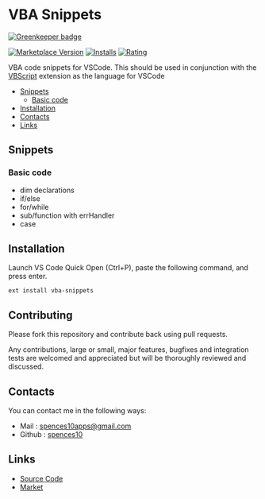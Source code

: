 # VBA Snippets

[![Greenkeeper badge](https://badges.greenkeeper.io/spences10/vba-snippets.svg)](https://greenkeeper.io/)

[![Marketplace Version](http://vsmarketplacebadge.apphb.com/version/spences10.vba-snippets.svg)](https://marketplace.visualstudio.com/items?itemName=spences10.vba-snippets) [![Installs](http://vsmarketplacebadge.apphb.com/installs/spences10.vba-snippets.svg)](https://marketplace.visualstudio.com/items?itemName=spences10.vba-snippets) [![Rating](http://vsmarketplacebadge.apphb.com/rating/spences10.vba-snippets.svg)](https://marketplace.visualstudio.com/items?itemName=spences10.vba-snippets)

VBA code snippets for VSCode.
This should be used in conjunction with the [VBScript](https://marketplace.visualstudio.com/items?itemName=luggage66.VBScript) extension as the language for VSCode
<!-- TOC depthFrom:2 -->

- [Snippets](#snippets)
	- [Basic code](#basic-code)
- [Installation](#installation)
- [Contacts](#contacts)
- [Links](#links)

<!-- /TOC -->

## Snippets

### Basic code
* dim declarations
* if/else
* for/while
* sub/function with errHandler
* case

## Installation
Launch VS Code Quick Open (Ctrl+P), paste the following command, and press enter.
```
ext install vba-snippets
```

## Contributing
Please fork this repository and contribute back using pull requests.

Any contributions, large or small, major features, bugfixes and integration tests are welcomed and appreciated but will be thoroughly reviewed and discussed.

## Contacts
You can contact me in the following ways: 
- Mail : [spences10apps@gmail.com](mailto:spences10apps@gmail.com)
- Github : [spences10](https://github.com/spences10)

## Links
- [Source Code](https://github.com/spences10/vba-snippets)
- [Market](https://marketplace.visualstudio.com/items/spences10.vba-snippets)